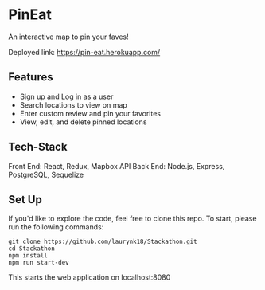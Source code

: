 # PinEat

An interactive map to pin your faves!

Deployed link: https://pin-eat.herokuapp.com/

## Features

* Sign up and Log in as a user
* Search locations to view on map
* Enter custom review and pin your favorites
* View, edit, and delete pinned locations

## Tech-Stack

Front End: React, Redux, Mapbox API
Back End: Node.js, Express, PostgreSQL, Sequelize

## Set Up

If you'd like to explore the code, feel free to clone this repo. To start, please run the following commands:

```
git clone https://github.com/laurynk18/Stackathon.git
cd Stackathon
npm install
npm run start-dev
```

This starts the web application on localhost:8080
